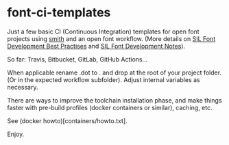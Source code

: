 # font-ci-templates

Just a few basic CI (Continuous Integration) templates for open font projects using [smith](https://github.com/silnrsi/smith) and an open font workflow. (More details on [SIL Font Development Best Practises](http://silnrsi.github.io/FDBP) and [SIL Font Development Notes](https://silnrsi.github.io/silfontdev)).

So far: Travis, Bitbucket, GitLab, GitHub Actions...

When applicable rename .dot to . and drop at the root of your project folder.
(Or in the expected workflow subfolder).  Adjust internal variables as necessary.

There are ways to improve the toolchain installation phase, and make things faster with pre-build profiles (docker containers or similar), caching, etc.

See (docker howto)[containers/howto.txt].

Enjoy.
